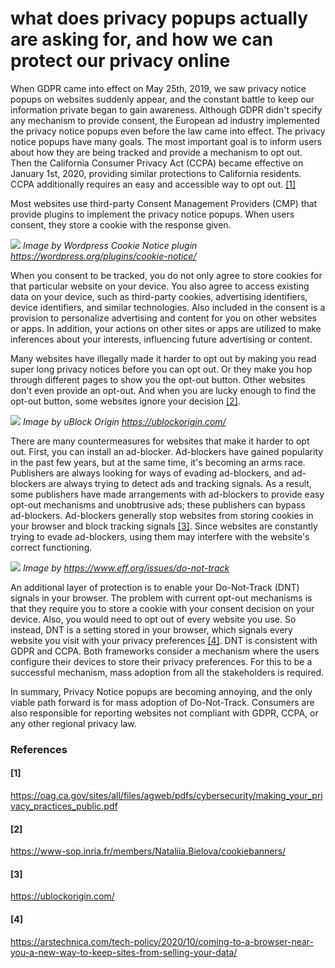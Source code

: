 # what does privacy popups actually are asking for, and how we can protect our privacy online

When GDPR came into effect on May 25th, 2019, we saw privacy notice popups 
on websites suddenly appear, and the constant battle to keep our information private began 
to gain awareness. Although GDPR didn't specify any mechanism to provide consent, 
the European ad industry implemented the privacy notice popups even 
before the law came into effect. The privacy notice popups have many goals. 
The most important goal is to inform users about how they are being tracked 
and provide a mechanism to opt out. Then the California Consumer 
Privacy Act (CCPA) became effective on January 1st, 2020, providing similar 
protections to California residents. CCPA additionally requires an easy 
and accessible way to opt out. [\[1\]](#\[1\])

Most websites use third-party Consent Management Providers (CMP) that 
provide plugins to implement the privacy notice popups. When users consent, 
they store a cookie with the response given.

![](https://raw.githubusercontent.com/pacofvf/popups-blog-post/main/consent-cookie.png)
*Image by Wordpress Cookie Notice plugin https://wordpress.org/plugins/cookie-notice/*

When you consent to be tracked, you do not only agree to store cookies 
for that particular website on your device. You also agree to access
existing data on your device, such as third-party cookies, advertising identifiers, 
device identifiers, and similar technologies. Also included in the consent is a 
provision to personalize advertising and content for you on 
other websites or apps. In addition, your actions on other sites 
or apps are utilized to make inferences about your interests, 
influencing future advertising or content. 


Many websites have illegally made it harder to opt out by making 
you read super long privacy notices before you can opt out. 
Or they make you hop through different pages to show you the 
opt-out button. Other websites don't even provide an opt-out. 
And when you are lucky enough to find the opt-out button, 
some websites ignore your decision [\[2\]](#\[2\]). 

![](https://raw.githubusercontent.com/pacofvf/popups-blog-post/main/uBlock-Origin-Preview.png)
*Image by uBlock Origin https://ublockorigin.com/*

There are many countermeasures for websites that make it harder to
opt out. First, you can install an ad-blocker. Ad-blockers have 
gained popularity in the past few years, but at the same time, 
it's becoming an arms race. Publishers are always looking for 
ways of evading ad-blockers, and ad-blockers are always trying 
to detect ads and tracking signals. As a result, some publishers 
have made arrangements with ad-blockers to provide easy opt-out 
mechanisms and unobtrusive ads; these publishers can bypass  
ad-blockers. Ad-blockers generally stop websites from storing 
cookies in your browser and block tracking signals [\[3\]](#\[3\]). 
Since websites are constantly trying to evade ad-blockers, 
using them may interfere with the website's correct functioning.

![](https://raw.githubusercontent.com/pacofvf/popups-blog-post/main/dnt.png)
*Image by https://www.eff.org/issues/do-not-track*

An additional layer of protection is to enable your Do-Not-Track (DNT)
signals in your browser. The problem with current opt-out 
mechanisms is that they require you to store a cookie with your 
consent decision on your device. Also, you would need to opt out 
of every website you use. So instead, DNT is a setting stored 
in your browser, which signals every website you visit with your 
privacy preferences [\[4\]](#\[4\]). DNT is consistent with GDPR and CCPA. 
Both frameworks consider a mechanism where the users configure 
their devices to store their privacy preferences. For this to 
be a successful mechanism, mass adoption from all the 
stakeholders is required.

In summary, Privacy Notice popups are becoming annoying, 
and the only viable path forward is for mass adoption of 
Do-Not-Track. Consumers are also responsible for reporting 
websites not compliant with GDPR, CCPA, or any other 
regional privacy law.

### References

#### \[1\]
https://oag.ca.gov/sites/all/files/agweb/pdfs/cybersecurity/making_your_privacy_practices_public.pdf

#### \[2\]
https://www-sop.inria.fr/members/Nataliia.Bielova/cookiebanners/

#### \[3\]
https://ublockorigin.com/

#### \[4\]
https://arstechnica.com/tech-policy/2020/10/coming-to-a-browser-near-you-a-new-way-to-keep-sites-from-selling-your-data/